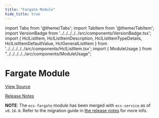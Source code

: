 ```yaml
---
title: "Fargate Module"
hide_title: true
---
```


import Tabs from '@theme/Tabs';
import TabItem from '@theme/TabItem';
import VersionBadge from '../../../../../src/components/VersionBadge.tsx';
import { HclListItem, HclListItemDescription, HclListItemTypeDetails, HclListItemDefaultValue, HclGeneralListItem } from '../../../../../src/components/HclListItem.tsx';
import { ModuleUsage } from "../../../../../src/components/ModuleUsage";

<VersionBadge repoTitle="Amazon ECS" version="0.38.1" lastModifiedVersion="0.24.1"/>

# Fargate Module

<a href="https://github.com/gruntwork-io/terraform-aws-ecs/tree/v0.38.1/modules/ecs-fargate" className="link-button" title="View the source code for this module in GitHub.">View Source</a>

<a href="https://github.com/gruntwork-io/terraform-aws-ecs/releases/tag/v0.24.1" className="link-button" title="Release notes for only versions which impacted this module.">Release Notes</a>

**NOTE**: The `ecs-fargate` module has been merged with `ecs-service` as of `v0.16.0`. Refer to the migration
guide in [the release notes](https://github.com/gruntwork-io/terraform-aws-ecs/releases/tag/v0.16.0) for more info.


<!-- ##DOCS-SOURCER-START
{
  "originalSources": [
    "https://github.com/gruntwork-io/terraform-aws-ecs/tree/v0.38.1/modules/ecs-fargate/readme.md",
    "https://github.com/gruntwork-io/terraform-aws-ecs/tree/v0.38.1/modules/ecs-fargate/variables.tf",
    "https://github.com/gruntwork-io/terraform-aws-ecs/tree/v0.38.1/modules/ecs-fargate/outputs.tf"
  ],
  "sourcePlugin": "module-catalog-api",
  "hash": "595874645c460e39499f8ecf2f3c9750"
}
##DOCS-SOURCER-END -->
